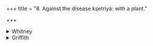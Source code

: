 +++
title = "8. Against the disease kṣetriyá: with a plant."

+++

<details><summary>Whitney</summary>

### Comment
Verse 1 occurs in Pāipp. i. It is reckoned (Kāuś. 26. 1, note) to the takmanāśana gaṇa, and is used in a healing ceremony (against kulāgatakuṣṭhakṣayagrahaṇyādirogās, comm.), accompanying various practices upon the diseased person, which are evidently rather adapted to the words of the text than represented by them (26. 41-27.4), and, according to the comm., are rather alternative than to be performed successively.


### Translations
Translated: Weber, xiii. 149; Ludwig, p. 513; Griffith, i. 50; Bloomfield, 13, 286.
</details>

<details><summary>Griffith</summary>

A charm against hereditary disease (kshetriya)
</details>

